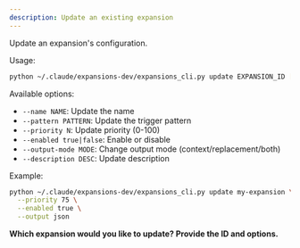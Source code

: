 ```yaml
---
description: Update an existing expansion
---
```


Update an expansion's configuration.

Usage:
```bash
python ~/.claude/expansions-dev/expansions_cli.py update EXPANSION_ID [OPTIONS]
```

Available options:
- `--name NAME`: Update the name
- `--pattern PATTERN`: Update the trigger pattern
- `--priority N`: Update priority (0-100)
- `--enabled true|false`: Enable or disable
- `--output-mode MODE`: Change output mode (context/replacement/both)
- `--description DESC`: Update description

Example:
```bash
python ~/.claude/expansions-dev/expansions_cli.py update my-expansion \
  --priority 75 \
  --enabled true \
  --output json
```

**Which expansion would you like to update? Provide the ID and options.**
